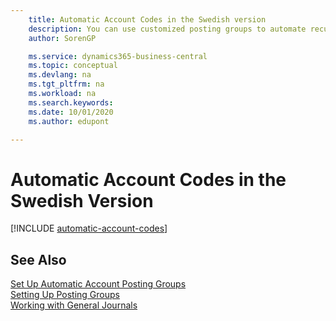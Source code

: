 ```yaml
---
    title: Automatic Account Codes in the Swedish version
    description: You can use customized posting groups to automate recurring transactions in journals, sales documents, or purchase documents in the Swedish version.
    author: SorenGP

    ms.service: dynamics365-business-central
    ms.topic: conceptual
    ms.devlang: na
    ms.tgt_pltfrm: na
    ms.workload: na
    ms.search.keywords:
    ms.date: 10/01/2020
    ms.author: edupont

---
```

# Automatic Account Codes in the Swedish Version

[!INCLUDE [automatic-account-codes](../includes/FISE/automatic-account-codes.md)]

## See Also

[Set Up Automatic Account Posting Groups](how-to-set-up-automatic-account-posting-groups.md)  
[Setting Up Posting Groups](../../finance-posting-groups.md)  
[Working with General Journals](../../ui-work-general-journals.md)  
